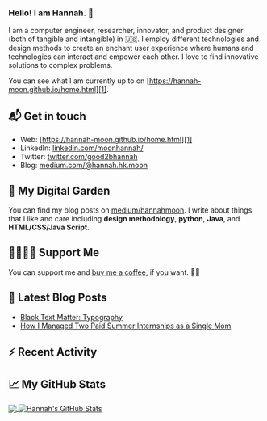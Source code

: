 ### Hello! I am Hannah. 👋

<!--
**Hannah-Moon/Hannah-Moon** is a ✨ _special_ ✨ repository because its `README.md` (this file) appears on your GitHub profile.

Here are some ideas to get you started:

- 🔭 I’m currently working on ...
- 🌱 I’m currently learning ...
- 👯 I’m looking to collaborate on ...
- 🤔 I’m looking for help with ...
- 💬 Ask me about ...
- 📫 How to reach me: ...
- 😄 Pronouns: ...
- ⚡ Fun fact: ...
-->





I am a computer engineer, researcher, innovator, and product designer (both of tangible and intangible) in 🇺🇸. I employ different technologies and design methods to create an enchant user experience where humans and technologies can interact and empower each other. I love to find innovative solutions to complex problems.

You can see what I am currently up to on [https://hannah-moon.github.io/home.html][1].

## 📬 Get in touch

- Web: [https://hannah-moon.github.io/home.html][1]
- LinkedIn: [linkedin.com/moonhannah/][2]
- Twitter: [twitter.com/good2bhannah][3]
- Blog: [medium.com/@hannah.hk.moon][4]


## 🌳 My Digital Garden

You can find my blog posts on [medium/hannahmoon][4]. I write about things that I like and care including **design methodology**, **python**, **Java**, and
**HTML/CSS/Java Script**. 

## 🤜🏻🤛🏻 Support Me

You can support me and [buy me a coffee][5], if you want. 🙏🏻

## 📕 Latest Blog Posts

<!-- BLOG-POST-LIST:START -->
- [Black Text Matter: Typography](https://medium.com/@hannah.hk.moon/black-text-matter-typography-ac3747506825)
- [How I Managed Two Paid Summer Internships as a Single Mom](https://medium.com/@hannah.hk.moon/how-i-managed-two-paid-summer-internships-as-a-single-mom-7b644ce4e45a)

<!-- BLOG-POST-LIST:END -->

## :zap: Recent Activity

<!--START_SECTION:activity-->

<!--END_SECTION:activity-->

## &#x1f4c8; My GitHub Stats

<a href="https://github.com/Hannah-Moon">
  <img align="center" src="https://github-readme-stats.vercel.app/api/top-langs/?username=hannah-moon&hide=java,html&title_color=ffffff&text_color=c9cacc&icon_color=2bbc8a&bg_color=1d1f21"/>

<!-- <a href="https://github.com/Hannah-Moon">
  <img align="center" src="https://github-readme-stats.vercel.app/api/top-langs/?username=hannah-moon&hide=java,html&title_color=ffffff&text_color=c9cacc&icon_color=2bbc8a&bg_color=1d1f21"/>-->


<a href="https://github.com/Hannah-Moon">
  <img align="center" src="https://github-readme-stats.vercel.app/api?username=Hannah-Moon&show_icons=true&line_height=27&count_private=true&title_color=ffffff&text_color=c9cacc&icon_color=2bbc8a&bg_color=1d1f21" alt="Hannah's GitHub Stats" />
</a>

[1]: https://hannah-moon.github.io/
[2]: https://www.linkedin.com/in/moonhannah/
[3]: https://www.twitter.com/good2bhannah
[4]: https://medium.com/@hannah.hk.moon/
[5]: https://www.buymeacoffee.com/good2bhannah
